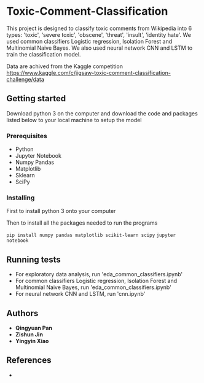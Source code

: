 # Toxic-Comment-Classification

This project is designed to classify toxic comments from Wikipedia into 6 types: 'toxic', 'severe toxic', 'obscene', 'threat', 'insult', 'identity hate'. We used common classifiers Logistic regression, Isolation Forest and Multinomial Naive Bayes. We also used neural network CNN and LSTM to train the classification model.

Data are achived from the Kaggle competition https://www.kaggle.com/c/jigsaw-toxic-comment-classification-challenge/data

## Getting started

Download python 3 on the computer and download the code and packages listed below to your local machine to setup the model

### Prerequisites

- Python 
- Jupyter Notebook 
- Numpy Pandas 
- Matplotlib 
- Sklearn
- SciPy

### Installing

First to install python 3 onto your computer 

Then to install all the packages needed to run the programs

`pip install numpy pandas matplotlib scikit-learn scipy`
`jupyter notebook` 


## Running tests

- For exploratory data analysis, run 'eda_common_classifiers.ipynb'
- For common classifiers Logistic regression, Isolation Forest and Multinomial Naive Bayes, run 'eda_common_classifiers.ipynb'
- For neural network CNN and LSTM, run 'cnn.ipynb'

## Authors

* **Qingyuan Pan**
* **Zishun Jin**
* **Yingyin Xiao**

## References

- 
